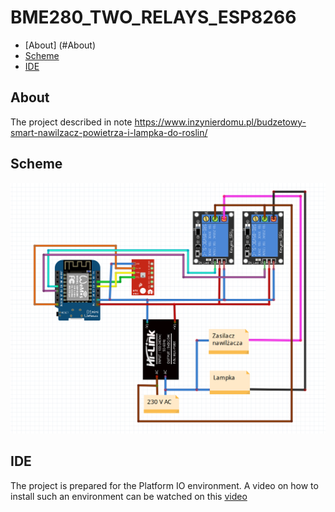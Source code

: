 # BME280_TWO_RELAYS_ESP8266
* [About] (#About)
* [Scheme](#Scheme)
* [IDE](#IDE)

## About
The project described in note https://www.inzynierdomu.pl/budzetowy-smart-nawilzacz-powietrza-i-lampka-do-roslin/
## Scheme
![alt text](https://github.com/InzynierDomu/BME280_TWO_RELAYS_ESP8266/blob/main/schem.PNG)
## IDE
The project is prepared for the Platform IO environment. A video on how to install such an environment can be watched on this [video](https://youtu.be/Em9NuebT2Kc)